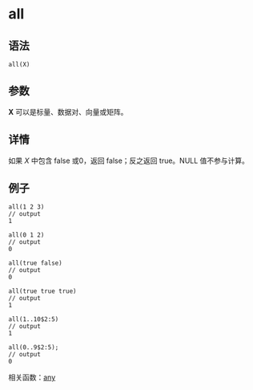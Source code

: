 # all

## 语法

`all(X)`

## 参数

**X** 可以是标量、数据对、向量或矩阵。

## 详情

如果 *X* 中包含 false 或0，返回 false；反之返回 true。NULL 值不参与计算。

## 例子

```
all(1 2 3)
// output
1

all(0 1 2)
// output
0

all(true false)
// output
0

all(true true true)
// output
1

all(1..10$2:5)
// output
1

all(0..9$2:5);
// output
0
```

相关函数：[any](any.html)

